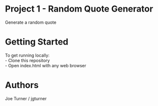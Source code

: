 # Project 1 - Random Quote Generator
 Generate a random quote

# Getting Started
To get running locally: <br>
    - Clone this repository <br>
    - Open index.html with any web browser

# Authors
Joe Turner / jgturner